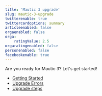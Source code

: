 ```yaml
---
title: 'Mautic 3 upgrade'
slug: mautic-3-upgrade
twitterenable: true
twittercardoptions: summary
articleenabled: false
orgaenabled: false
orga:
    ratingValue: 2.5
orgaratingenabled: false
personenabled: false
facebookenable: true
---
```


Are you ready for Mautic 3? Let's get started!

* [Getting Started][getting-started]
* [Upgrade Errors][errors]
* [Upgrade steps][steps]

[getting-started]: </mautic-3-upgrade/getting-started>
[errors]: </mautic-3-upgrade/mautic-3-upgrade-errors>
[steps]: </mautic-3-upgrade/upgrade-steps>